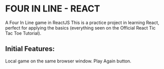 # FOUR IN LINE - REACT

A Four In Line game in ReactJS
This is a practice project in learning React, perfect for applying the basics (everything seen on the Official React Tic Tac Toe Tutorial).

## Initial Features:

Local game on the same browser window.
Play Again button.
